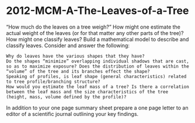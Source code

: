 # 2012-MCM-A-The-Leaves-of-a-Tree


“How much do the leaves on a tree weigh?” How might one estimate the actual weight of the leaves (or for that matter any other parts of the tree)? How might one classify leaves? Build a mathematical model to describe and classify leaves. Consider and answer the following:

    Why do leaves have the various shapes that they have?
    Do the shapes “minimize” overlapping individual shadows that are cast, so as to maximize exposure? Does the distribution of leaves within the “volume” of the tree and its branches effect the shape?
    Speaking of profiles, is leaf shape (general characteristics) related to tree profile/branching structure?
    How would you estimate the leaf mass of a tree? Is there a correlation between the leaf mass and the size characteristics of the tree (height, mass, volume defined by the profile)?

In addition to your one page summary sheet prepare a one page letter to an editor of a scientific journal outlining your key findings.
